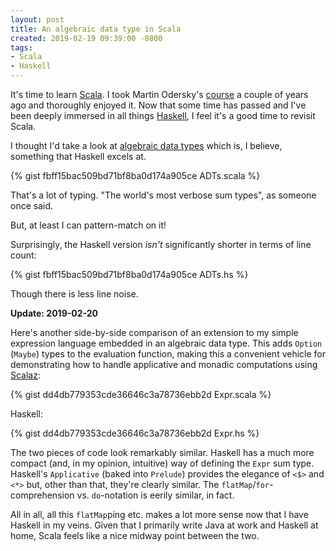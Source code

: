 ```yaml
---
layout: post
title: An algebraic data type in Scala
created: 2019-02-19 09:39:00 -0800
tags:
- Scala
- Haskell
---
```

It's time to learn [Scala][scala]. I took Martin Odersky's [course][progfun1] a couple of years ago and thoroughly enjoyed it. Now that some time has passed and I've been deeply immersed in all things [Haskell][haskell], I feel it's a good time to revisit Scala.

I thought I'd take a look at [algebraic data types][adt] which is, I believe, something that Haskell excels at.

{% gist fbff15bac509bd71bf8ba0d174a905ce ADTs.scala %}

That's a lot of typing. "The world's most verbose sum types", as someone once said.

But, at least I can pattern-match on it!

Surprisingly, the Haskell version _isn't_ significantly shorter in terms of line count:

{% gist fbff15bac509bd71bf8ba0d174a905ce ADTs.hs %}

Though there is less line noise.

**Update: 2019-02-20**

Here's another side-by-side comparison of an extension to my simple expression language embedded in an algebraic data type. This adds `Option` (`Maybe`) types to the evaluation function, making this a convenient vehicle for demonstrating how to handle applicative and monadic computations using [Scalaz][scalaz]:

{% gist dd4db779353cde36646c3a78736ebb2d Expr.scala %}

Haskell:

{% gist dd4db779353cde36646c3a78736ebb2d Expr.hs %}

The two pieces of code look remarkably similar. Haskell has a much more compact (and, in my opinion, intuitive) way of defining the `Expr` sum type. Haskell's `Applicative` (baked into `Prelude`) provides the elegance of `<$>` and `<*>` but, other than that, they're clearly similar. The `flatMap`/`for`-comprehension vs. `do`-notation is eerily similar, in fact.

All in all, all this `flatMap`ping etc. makes a lot more sense now that I have Haskell in my veins. Given that I primarily write Java at work and Haskell at home, Scala feels like a nice midway point between the two.

[adt]: https://en.wikipedia.org/wiki/Algebraic_data_type
[haskell]: https://www.haskell.org/
[progfun1]: https://www.coursera.org/learn/progfun1
[scala]: https://www.scala-lang.org/
[scalaz]: https://github.com/scalaz/scalaz
